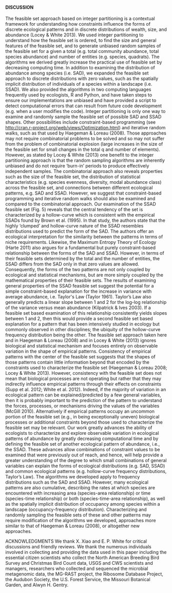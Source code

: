#### DISCUSSIONThe feasible set approach based on integer partitioning is a contextual framework for understanding how constraints influence the forms of discrete ecological patterns and in discrete distributions of wealth, size, and abundance (Locey & White 2013). We used integer partitioning to understand how the feasible set is ordered, to find the size and general features of the feasible set, and to generate unbiased random samples of the feasible set for a given a total (e.g. total community abundance, total species abundance) and number of entities (e.g. species, quadrats). The algorithms we derived greatly increase the practical use of feasible set by decreasing computing time. In addition to examining the distribution of abundance among species (i.e. SAD), we expanded the feasible set approach to discrete distributions with zero values, such as the spatially implicit distribution of individuals of a species within a landscape (i.e. SSAD). We also provided the algorithms in two computing languages frequently used by ecologists, R and Python, and have taken steps to ensure our implementations are unbiased and have provided a script to detect computational errors that can result from future code development (e.g. when a user modifies the code).Integer partitioning is only one way to examine and randomly sample the feasible set of possible SAD and SSAD shapes. Other possibilities include constraint-based programming (see  http://cran.r-project.org/web/views/Optimization.html) and iterative random walks, such as that used by Haegeman & Loreau (2008). Those approaches may not require combinatorial problems to be solved and so may not suffer from the problem of combinatorial explosion (large increases in the size of the feasible set for small changes in the total q and number of elements). However, as stated by Locey & White (2013) one benefit to the integer partitioning approach is that the random sampling algorithms are inherently unbiased and do not require ‘burn-in’ periods to produce effectively independent samples. The combinatorial approach also reveals properties such as the size of the feasible set, the distribution of statistical characteristics (e.g. species evenness, diversity, modal abundance class) across the feasible set, and connections between different ecological patterns, e.g. SAD and SSAD. However, we suggest that constraint-based programming and iterative random walks should also be examined and compared to the combinatorial approach.Our examination of the SSAD feasible set (Fig. 5) reveals that the central tendency of the set is characterized by a hollow-curve which is consistent with the empirical SSADs found by Brown et al. (1995). In that study, the authors state that the highly ‘clumped’ and hollow-curve nature of the SSAD resembles distributions used to predict the form of the SAD. The authors offer an ecological interpretation for the similarity between the patterns in terms of niche requirements. Likewise, the Maximum Entropy Theory of Ecology (Harte 2011) also argues for a fundamental but purely constraint-based relationship between the forms of the SAD and SSAD. However, in terms of their feasible sets determined by the total and the number of entities, the SSAD differs from the SAD only in that zero values are allowed. Consequently, the forms of the two patterns are not only coupled by ecological and statistical mechanisms, but are more simply coupled by the mathematical properties of their feasible sets. The results of examining general properties of the SSAD feasible set suggest the potential for a simple constraint-based explanation for the increase in variance with average abundance, i.e. Taylor's Law (Taylor 1961). Taylor’s Law also generally predicts a linear slope between 1 and 2 for the log-log relationship of the variance versus mean abundance (Kilpatrick & Ives 2003). If a feasible set based examination of this relationship consistently yields slopes between 1 and 2, then this would provide a second feasible set based explanation for a pattern that has been intensively studied in ecology but commonly observed in other disciplines; the ubiquity of the hollow-curve frequency distribution being the other.The feasible set approach taken here and in Haegeman & Loreau (2008) and in Locey & White (2013) ignores biological and statistical mechanism and focuses entirely on observable variation in the shape of empirical patterns. Consistency of empirical patterns with the center of the feasible set suggests that the shapes of those patterns contain little information beyond that encoded by the constraints used to characterize the feasible set (Haegeman & Loreau 2008; Locey & White 2013). However, consistency with the feasible set does not mean that biological processes are not operating but rather that they may indirectly influence empirical patterns through their effects on constraints (Supp et al. 2012; White et al. 2012). Indeed, if the majority of variation in an ecological pattern can be explained/predicted by a few general variables, then it is probably important to the prediction of the pattern to understand the forces, processes, or mechanisms driving the values of the variables (McGill 2010). Alternatively if empirical patterns occupy an uncommon portion of the feasible set (e.g., in being exceptionally uneven) biological processes or additional constraints beyond those used to characterize the feasible set may be relevant.Our work greatly advances the ability of ecologists to characterize and explore observable variation in ecological patterns of abundance by greatly decreasing computational time and by defining the feasible set of another ecological pattern of abundance, i.e., the SSAD. These advances allow combinations of constraint values to be examined that were previously out of reach, and hence, will help provide a greater understanding of the degree to which small combinations of general variables can explain the forms of ecological distributions (e.g. SAD, SSAD) and common ecological patterns (e.g. hollow-curve frequency distributions, Taylor’s Law). The algorithms we developed apply to frequency distributions such as the SAD and SSAD. However, many ecological patterns are also cumulative, describing the rates at which species are encountered with increasing area (species-area relationship) or time (species-time relationship) or both (species-time-area relationship), as well as the spatially implicit distribution of occupancy among species within a landscape (occupancy-frequency distribution). Characterizing and randomly sampling the feasible sets of these and other patterns may require modification of the algorithms we developed, approaches more similar to that of Haegeman & Loreau (2008), or altogether new approaches.ACKNOWLEDGMENTSWe thank X. Xiao and E. P. White for critical discussions and friendly reviews. We thank the numerous individuals involved in collecting and providing the data used in this paper including the essential citizen scientists who collect the North American Breeding Bird Survey and Christmas Bird Count data, USGS and CWS scientists and managers, researchers who collected and sequenced the microbial metagenomic data, the MG-RAST project, the Ribosome Database Project, the Audubon Society, the U.S. Forest Service, the Missouri Botanical Garden, and Alwyn H. Gentry.